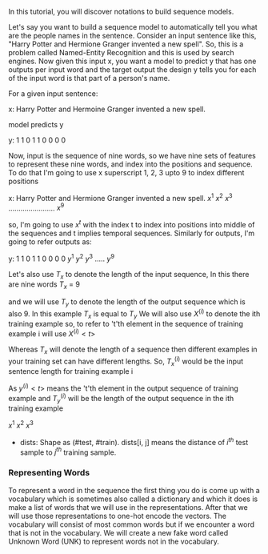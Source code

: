 In this tutorial, you will discover notations to build sequence models.

Let's say you want to build a sequence model to automatically tell you what are the people
names in the sentence. Consider an input sentence like this, "Harry Potter and Hermione Granger 
invented a new spell". So, this is a problem called Named-Entity Recognition and this is used
by search engines. Now given this input x, you want a model to predict y that has one outputs
per input word and the target output the design y tells you for each of the input word is that
part of a person's name.

For a given input sentence:

x: Harry Potter and Hermoine Granger invented a new spell.

model predicts y

y: 1  1 0 1 1 0 0 0 0

Now, input is the sequence of nine words, so we have nine sets of features to represent 
these nine words, and index into the positions and sequence. To do that I'm going to use
x superscript 1, 2, 3 upto 9 to index different positions

x: Harry Potter and Hermione Granger invented a new spell.
   $x^{1}$ $x^{2}$ $x^{3}$ ....................... $x^{9}$

so, I'm going to use $x^{t}$ with the index t to index into positions into middle of the sequences and t implies temporal sequences. Similarly for outputs, I'm going to refer outputs as:

y: 1  1  0  1  1  0  0  0  0
   $y^{1}$ $y^{2}$ $y^{3}$ ..... $y^{9}$

Let's also use $T_x$ to denote the length of the input sequence, In this there are nine words
$T_x$ = 9

and we will use $T_y$ to denote the length of the output sequence which is also 9. In this example $T_x$ is equal to $T_y$ 
We will also use $X^(i)$ to denote the ith training example so, to refer to 't'th element in the sequence of training example i will use $X^(i)<t>$

Whereas $T_x$ will denote the length of a sequence then different examples in your training set can have different lengths. So, $T_x^(i)$ would be the input sentence length for training example i

As $y^(i)<t>$ means the 't'th element in the output sequence of training example and $T_y^(i)$ will be the length of the output sequence in the ith training example

$x^{1}$ $x^{2}$ $x^{3}$


* dists: Shape as (#test, #train). dists[i, j] means the distance of $i^{th}$ test sample to $j^{th}$ training sample.

### Representing Words
To represent a word in the sequence the first thing you do is come up with a vocabulary which is sometimes also called a dictionary and which it does is make a list of words that we will use in the representations.
After that we will use those representations to one-hot encode the vectors. The vocabulary will consist of most common words but if we encounter a word that is not in the vocabulary. We will create a new fake word called Unknown Word (UNK) to represent words not in the vocabulary.
